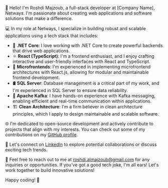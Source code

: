 👋 Hello! I'm Roshdi Majzoub, a full-stack developer at [Company Name], Netways. I'm passionate about creating web applications and software solutions that make a difference.

💻 In my role at Netways, I specialize in building robust and scalable applications using a tech stack that includes:

- 💼 **.NET Core**: I love working with .NET Core to create powerful backends that drive web applications.
- ⚛️ **React (TypeScript)**: I'm a frontend enthusiast, and I enjoy crafting interactive and user-friendly interfaces with React and TypeScript.
- 🧩 **Microfrontends**: I'm experienced in implementing microfrontend architectures with React.js, allowing for modular and maintainable frontend development.
- 🛢️ **SQL Server**: Database management is a critical part of my work, and I'm experienced in SQL Server to ensure data reliability.
- 💌 **Apache Kafka**: I have hands-on experience with Kafka messaging, enabling efficient and real-time communication within applications.
- 🏗️ **Clean Architecture**: I'm a firm believer in clean architecture principles, which I apply to design maintainable and scalable software.

🌐 I'm dedicated to open-source development and actively contribute to projects that align with my interests. You can check out some of my contributions on my [GitHub profile](https://github.com/yourgithubprofile).

🔗 Let's connect on [LinkedIn](https://www.linkedin.com/in/roshdi-almajzoub) to explore potential collaborations or discuss exciting tech trends.

📧 Feel free to reach out to me at roshdi.almajzoub@gmail.com for any inquiries or opportunities. If you've got a good tech joke, I'm all ears! Let's work together to build innovative solutions!

Happy coding! 🚀
